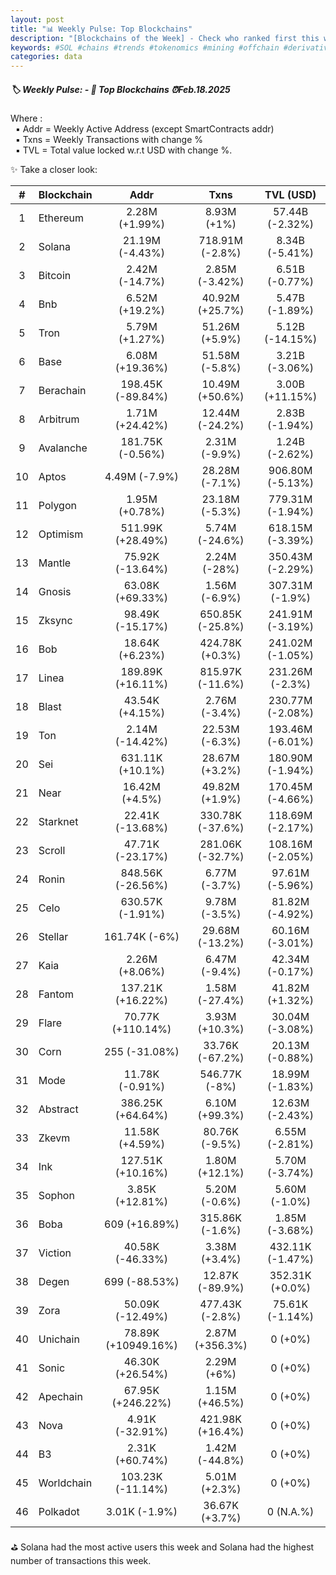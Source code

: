 ```yaml
---
layout: post
title: "📊 Weekly Pulse: Top Blockchains"
description: "[Blockchains of the Week] - Check who ranked first this week in address, transactions and TVL"
keywords: #SOL #chains #trends #tokenomics #mining #offchain #derivatives #unlocks #web3 #airdrop
categories: data
---
```


##### 🏷️ Weekly Pulse: - 📌 *Top Blockchains ⏰Feb.18.2025*

Where :  
&nbsp; ▪ Addr = Weekly Active Address (except SmartContracts addr)  
&nbsp; ▪ Txns = Weekly Transactions with change %  
&nbsp; ▪ TVL = Total value locked w.r.t USD with change %.  

✨ Take a closer look:

| # | Blockchain |   Addr   |   Txns  | TVL (USD) |
|:-:|:-----------|:--------:|:-------:|:---------:|
|1 | Ethereum | 2.28M (+1.99%) | 8.93M (+1%) | 57.44B (-2.32%) |
|2 | Solana | 21.19M (-4.43%) | 718.91M (-2.8%) | 8.34B (-5.41%) |
|3 | Bitcoin | 2.42M (-14.7%) | 2.85M (-3.42%) | 6.51B (-0.77%) |
|4 | Bnb | 6.52M (+19.2%) | 40.92M (+25.7%) | 5.47B (-1.89%) |
|5 | Tron | 5.79M (+1.27%) | 51.26M (+5.9%) | 5.12B (-14.15%) |
|6 | Base | 6.08M (+19.36%) | 51.58M (-5.8%) | 3.21B (-3.06%) |
|7 | Berachain | 198.45K (-89.84%) | 10.49M (+50.6%) | 3.00B (+11.15%) |
|8 | Arbitrum | 1.71M (+24.42%) | 12.44M (-24.2%) | 2.83B (-1.94%) |
|9 | Avalanche | 181.75K (-0.56%) | 2.31M (-9.9%) | 1.24B (-2.62%) |
|10 | Aptos | 4.49M (-7.9%) | 28.28M (-7.1%) | 906.80M (-5.13%) |
|11 | Polygon | 1.95M (+0.78%) | 23.18M (-5.3%) | 779.31M (-1.94%) |
|12 | Optimism | 511.99K (+28.49%) | 5.74M (-24.6%) | 618.15M (-3.39%) |
|13 | Mantle | 75.92K (-13.64%) | 2.24M (-28%) | 350.43M (-2.29%) |
|14 | Gnosis | 63.08K (+69.33%) | 1.56M (-6.9%) | 307.31M (-1.9%) |
|15 | Zksync | 98.49K (-15.17%) | 650.85K (-25.8%) | 241.91M (-3.19%) |
|16 | Bob | 18.64K (+6.23%) | 424.78K (+0.3%) | 241.02M (-1.05%) |
|17 | Linea | 189.89K (+16.11%) | 815.97K (-11.6%) | 231.26M (-2.3%) |
|18 | Blast | 43.54K (+4.15%) | 2.76M (-3.4%) | 230.77M (-2.08%) |
|19 | Ton | 2.14M (-14.42%) | 22.53M (-6.3%) | 193.46M (-6.01%) |
|20 | Sei | 631.11K (+10.1%) | 28.67M (+3.2%) | 180.90M (-1.94%) |
|21 | Near | 16.42M (+4.5%) | 49.82M (+1.9%) | 170.45M (-4.66%) |
|22 | Starknet | 22.41K (-13.68%) | 330.78K (-37.6%) | 118.69M (-2.17%) |
|23 | Scroll | 47.71K (-23.17%) | 281.06K (-32.7%) | 108.16M (-2.05%) |
|24 | Ronin | 848.56K (-26.56%) | 6.77M (-3.7%) | 97.61M (-5.96%) |
|25 | Celo | 630.57K (-1.91%) | 9.78M (-3.5%) | 81.82M (-4.92%) |
|26 | Stellar | 161.74K (-6%) | 29.68M (-13.2%) | 60.16M (-3.01%) |
|27 | Kaia | 2.26M (+8.06%) | 6.47M (-9.4%) | 42.34M (-0.17%) |
|28 | Fantom | 137.21K (+16.22%) | 1.58M (-27.4%) | 41.82M (+1.32%) |
|29 | Flare | 70.77K (+110.14%) | 3.93M (+10.3%) | 30.04M (-3.08%) |
|30 | Corn | 255 (-31.08%) | 33.76K (-67.2%) | 20.13M (-0.88%) |
|31 | Mode | 11.78K (-0.91%) | 546.77K (-8%) | 18.99M (-1.83%) |
|32 | Abstract | 386.25K (+64.64%) | 6.10M (+99.3%) | 12.63M (-2.43%) |
|33 | Zkevm | 11.58K (+4.59%) | 80.76K (-9.5%) | 6.55M (-2.81%) |
|34 | Ink | 127.51K (+10.16%) | 1.80M (+12.1%) | 5.70M (-3.74%) |
|35 | Sophon | 3.85K (+12.81%) | 5.20M (-0.6%) | 5.60M (-1.0%) |
|36 | Boba | 609 (+16.89%) | 315.86K (-1.6%) | 1.85M (-3.68%) |
|37 | Viction | 40.58K (-46.33%) | 3.38M (+3.4%) | 432.11K (-1.47%) |
|38 | Degen | 699 (-88.53%) | 12.87K (-89.9%) | 352.31K (+0.0%) |
|39 | Zora | 50.09K (-12.49%) | 477.43K (-2.8%) | 75.61K (-1.14%) |
|40 | Unichain | 78.89K (+10949.16%) | 2.87M (+356.3%) | 0 (+0%) |
|41 | Sonic | 46.30K (+26.54%) | 2.29M (+6%) | 0 (+0%) |
|42 | Apechain | 67.95K (+246.22%) | 1.15M (+46.5%) | 0 (+0%) |
|43 | Nova | 4.91K (-32.91%) | 421.98K (+16.4%) | 0 (+0%) |
|44 | B3 | 2.31K (+60.74%) | 1.42M (-44.8%) | 0 (+0%) |
|45 | Worldchain | 103.23K (-11.14%) | 5.01M (+2.3%) | 0 (+0%) |
|46 | Polkadot | 3.01K (-1.9%) | 36.67K (+3.7%) | 0 (N.A.%) |

⛳ Solana had the most active users this week and Solana had the highest number of transactions this week.
    